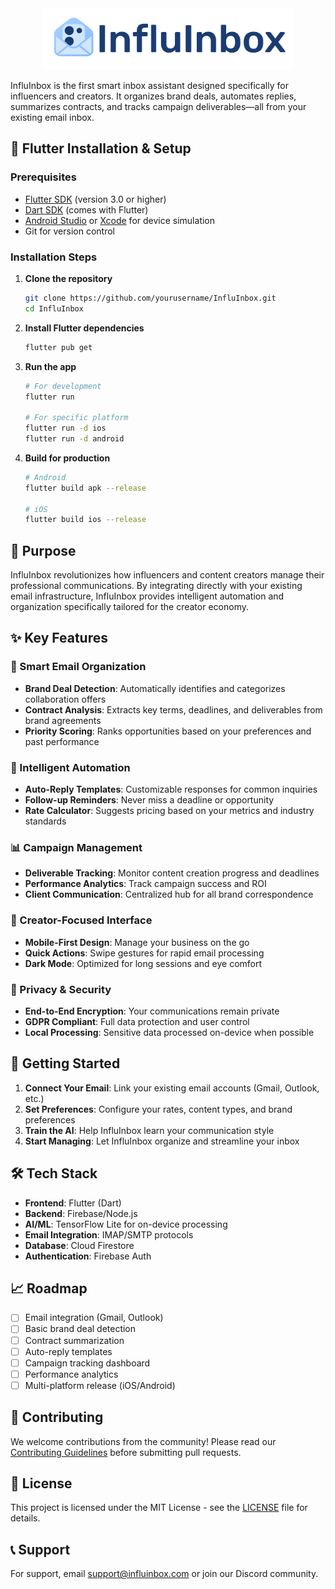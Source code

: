 <div align="center">
  <img src="./assets/images/logo-inline.png" alt="InfluInbox Logo" width="400" />
</div>

InfluInbox is the first smart inbox assistant designed specifically for influencers and creators. It organizes brand deals, automates replies, summarizes contracts, and tracks campaign deliverables—all from your existing email inbox.

## 📱 Flutter Installation & Setup

### Prerequisites

- [Flutter SDK](https://flutter.dev/docs/get-started/install) (version 3.0 or higher)
- [Dart SDK](https://dart.dev/get-dart) (comes with Flutter)
- [Android Studio](https://developer.android.com/studio) or [Xcode](https://developer.apple.com/xcode/) for device simulation
- Git for version control

### Installation Steps

1. **Clone the repository**

   ```bash
   git clone https://github.com/yourusername/InfluInbox.git
   cd InfluInbox
   ```

2. **Install Flutter dependencies**

   ```bash
   flutter pub get
   ```

3. **Run the app**

   ```bash
   # For development
   flutter run

   # For specific platform
   flutter run -d ios
   flutter run -d android
   ```

4. **Build for production**

   ```bash
   # Android
   flutter build apk --release

   # iOS
   flutter build ios --release
   ```

## 🎯 Purpose

InfluInbox revolutionizes how influencers and content creators manage their professional communications. By integrating directly with your existing email infrastructure, InfluInbox provides intelligent automation and organization specifically tailored for the creator economy.

## ✨ Key Features

### 📧 Smart Email Organization

- **Brand Deal Detection**: Automatically identifies and categorizes collaboration offers
- **Contract Analysis**: Extracts key terms, deadlines, and deliverables from brand agreements
- **Priority Scoring**: Ranks opportunities based on your preferences and past performance

### 🤖 Intelligent Automation

- **Auto-Reply Templates**: Customizable responses for common inquiries
- **Follow-up Reminders**: Never miss a deadline or opportunity
- **Rate Calculator**: Suggests pricing based on your metrics and industry standards

### 📊 Campaign Management

- **Deliverable Tracking**: Monitor content creation progress and deadlines
- **Performance Analytics**: Track campaign success and ROI
- **Client Communication**: Centralized hub for all brand correspondence

### 📱 Creator-Focused Interface

- **Mobile-First Design**: Manage your business on the go
- **Quick Actions**: Swipe gestures for rapid email processing
- **Dark Mode**: Optimized for long sessions and eye comfort

### 🔐 Privacy & Security

- **End-to-End Encryption**: Your communications remain private
- **GDPR Compliant**: Full data protection and user control
- **Local Processing**: Sensitive data processed on-device when possible

## 🚀 Getting Started

1. **Connect Your Email**: Link your existing email accounts (Gmail, Outlook, etc.)
2. **Set Preferences**: Configure your rates, content types, and brand preferences
3. **Train the AI**: Help InfluInbox learn your communication style
4. **Start Managing**: Let InfluInbox organize and streamline your inbox

## 🛠 Tech Stack

- **Frontend**: Flutter (Dart)
- **Backend**: Firebase/Node.js
- **AI/ML**: TensorFlow Lite for on-device processing
- **Email Integration**: IMAP/SMTP protocols
- **Database**: Cloud Firestore
- **Authentication**: Firebase Auth

## 📈 Roadmap

- [ ] Email integration (Gmail, Outlook)
- [ ] Basic brand deal detection
- [ ] Contract summarization
- [ ] Auto-reply templates
- [ ] Campaign tracking dashboard
- [ ] Performance analytics
- [ ] Multi-platform release (iOS/Android)

## 🤝 Contributing

We welcome contributions from the community! Please read our [Contributing Guidelines](CONTRIBUTING.md) before submitting pull requests.

## 📄 License

This project is licensed under the MIT License - see the [LICENSE](LICENSE) file for details.

## 📞 Support

For support, email support@influinbox.com or join our Discord community.
